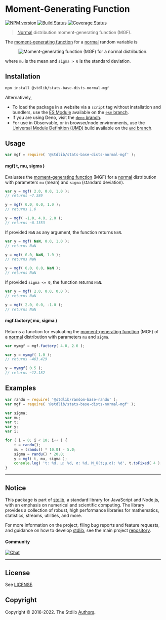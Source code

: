 <!--

@license Apache-2.0

Copyright (c) 2018 The Stdlib Authors.

Licensed under the Apache License, Version 2.0 (the "License");
you may not use this file except in compliance with the License.
You may obtain a copy of the License at

   http://www.apache.org/licenses/LICENSE-2.0

Unless required by applicable law or agreed to in writing, software
distributed under the License is distributed on an "AS IS" BASIS,
WITHOUT WARRANTIES OR CONDITIONS OF ANY KIND, either express or implied.
See the License for the specific language governing permissions and
limitations under the License.

-->

# Moment-Generating Function

[![NPM version][npm-image]][npm-url] [![Build Status][test-image]][test-url] [![Coverage Status][coverage-image]][coverage-url] <!-- [![dependencies][dependencies-image]][dependencies-url] -->

> [Normal][normal-distribution] distribution moment-generating function (MGF).

<!-- Section to include introductory text. Make sure to keep an empty line after the intro `section` element and another before the `/section` close. -->

<section class="intro">

The [moment-generating function][mgf] for a [normal][normal-distribution] random variable is

<!-- <equation class="equation" label="eq:normal_mgf_function" align="center" raw="M_X(t) := \mathbb{E}\!\left[e^{tX}\right] = \exp\{ \mu t + \frac{1}{2}\sigma^2t^2 \}" alt="Moment-generating function (MGF) for a normal distribution."> -->

<div class="equation" align="center" data-raw-text="M_X(t) := \mathbb{E}\!\left[e^{tX}\right] = \exp\{ \mu t + \frac{1}{2}\sigma^2t^2 \}" data-equation="eq:normal_mgf_function">
    <img src="https://cdn.jsdelivr.net/gh/stdlib-js/stdlib@51534079fef45e990850102147e8945fb023d1d0/lib/node_modules/@stdlib/stats/base/dists/normal/mgf/docs/img/equation_normal_mgf_function.svg" alt="Moment-generating function (MGF) for a normal distribution.">
    <br>
</div>

<!-- </equation> -->

where `mu` is the mean and `sigma > 0` is the standard deviation.

</section>

<!-- /.intro -->

<!-- Package usage documentation. -->

<section class="installation">

## Installation

```bash
npm install @stdlib/stats-base-dists-normal-mgf
```

Alternatively,

-   To load the package in a website via a `script` tag without installation and bundlers, use the [ES Module][es-module] available on the [`esm` branch][esm-url].
-   If you are using Deno, visit the [`deno` branch][deno-url].
-   For use in Observable, or in browser/node environments, use the [Universal Module Definition (UMD)][umd] build available on the [`umd` branch][umd-url].

</section>

<section class="usage">

## Usage

```javascript
var mgf = require( '@stdlib/stats-base-dists-normal-mgf' );
```

#### mgf( t, mu, sigma )

Evaluates the [moment-generating function][mgf] (MGF) for a [normal][normal-distribution] distribution with parameters `mu` (mean) and `sigma` (standard deviation).

```javascript
var y = mgf( 2.0, 0.0, 1.0 );
// returns ~7.389

y = mgf( 0.0, 0.0, 1.0 );
// returns 1.0

y = mgf( -1.0, 4.0, 2.0 );
// returns ~0.1353
```

If provided `NaN` as any argument, the function returns `NaN`.

```javascript
var y = mgf( NaN, 0.0, 1.0 );
// returns NaN

y = mgf( 0.0, NaN, 1.0 );
// returns NaN

y = mgf( 0.0, 0.0, NaN );
// returns NaN
```

If provided `sigma <= 0`, the function returns `NaN`.

```javascript
var y = mgf( 2.0, 0.0, 0.0 );
// returns NaN

y = mgf( 2.0, 0.0, -1.0 );
// returns NaN
```

#### mgf.factory( mu, sigma )

Returns a function for evaluating the [moment-generating function][mgf] (MGF) of a [normal][normal-distribution] distribution with parameters `mu` and `sigma`.

```javascript
var mymgf = mgf.factory( 4.0, 2.0 );

var y = mymgf( 1.0 );
// returns ~403.429

y = mymgf( 0.5 );
// returns ~12.182
```

</section>

<!-- /.usage -->

<!-- Package usage notes. Make sure to keep an empty line after the `section` element and another before the `/section` close. -->

<section class="notes">

</section>

<!-- /.notes -->

<!-- Package usage examples. -->

<section class="examples">

## Examples

<!-- eslint no-undef: "error" -->

```javascript
var randu = require( '@stdlib/random-base-randu' );
var mgf = require( '@stdlib/stats-base-dists-normal-mgf' );

var sigma;
var mu;
var t;
var y;
var i;

for ( i = 0; i < 10; i++ ) {
    t = randu();
    mu = (randu() * 10.0) - 5.0;
    sigma = randu() * 20.0;
    y = mgf( t, mu, sigma );
    console.log( 't: %d, µ: %d, σ: %d, M_X(t;µ,σ): %d', t.toFixed( 4 ), mu.toFixed( 4 ), sigma.toFixed( 4 ), y.toFixed( 4 ) );
}
```

</section>

<!-- /.examples -->

<!-- Section to include cited references. If references are included, add a horizontal rule *before* the section. Make sure to keep an empty line after the `section` element and another before the `/section` close. -->

<section class="references">

</section>

<!-- /.references -->

<!-- Section for related `stdlib` packages. Do not manually edit this section, as it is automatically populated. -->

<section class="related">

</section>

<!-- /.related -->

<!-- Section for all links. Make sure to keep an empty line after the `section` element and another before the `/section` close. -->


<section class="main-repo" >

* * *

## Notice

This package is part of [stdlib][stdlib], a standard library for JavaScript and Node.js, with an emphasis on numerical and scientific computing. The library provides a collection of robust, high performance libraries for mathematics, statistics, streams, utilities, and more.

For more information on the project, filing bug reports and feature requests, and guidance on how to develop [stdlib][stdlib], see the main project [repository][stdlib].

#### Community

[![Chat][chat-image]][chat-url]

---

## License

See [LICENSE][stdlib-license].


## Copyright

Copyright &copy; 2016-2022. The Stdlib [Authors][stdlib-authors].

</section>

<!-- /.stdlib -->

<!-- Section for all links. Make sure to keep an empty line after the `section` element and another before the `/section` close. -->

<section class="links">

[npm-image]: http://img.shields.io/npm/v/@stdlib/stats-base-dists-normal-mgf.svg
[npm-url]: https://npmjs.org/package/@stdlib/stats-base-dists-normal-mgf

[test-image]: https://github.com/stdlib-js/stats-base-dists-normal-mgf/actions/workflows/test.yml/badge.svg
[test-url]: https://github.com/stdlib-js/stats-base-dists-normal-mgf/actions/workflows/test.yml

[coverage-image]: https://img.shields.io/codecov/c/github/stdlib-js/stats-base-dists-normal-mgf/main.svg
[coverage-url]: https://codecov.io/github/stdlib-js/stats-base-dists-normal-mgf?branch=main

<!--

[dependencies-image]: https://img.shields.io/david/stdlib-js/stats-base-dists-normal-mgf.svg
[dependencies-url]: https://david-dm.org/stdlib-js/stats-base-dists-normal-mgf/main

-->

[umd]: https://github.com/umdjs/umd
[es-module]: https://developer.mozilla.org/en-US/docs/Web/JavaScript/Guide/Modules

[deno-url]: https://github.com/stdlib-js/stats-base-dists-normal-mgf/tree/deno
[umd-url]: https://github.com/stdlib-js/stats-base-dists-normal-mgf/tree/umd
[esm-url]: https://github.com/stdlib-js/stats-base-dists-normal-mgf/tree/esm

[chat-image]: https://img.shields.io/gitter/room/stdlib-js/stdlib.svg
[chat-url]: https://gitter.im/stdlib-js/stdlib/

[stdlib]: https://github.com/stdlib-js/stdlib

[stdlib-authors]: https://github.com/stdlib-js/stdlib/graphs/contributors

[stdlib-license]: https://raw.githubusercontent.com/stdlib-js/stats-base-dists-normal-mgf/main/LICENSE

[normal-distribution]: https://en.wikipedia.org/wiki/Normal_distribution

[mgf]: https://en.wikipedia.org/wiki/Moment-generating_function

</section>

<!-- /.links -->
